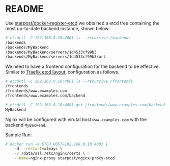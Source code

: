 README
======

Use [starpost/docker-register-etcd](https://hub.docker.com/r/starpost/docker-register-etcd/) we obtained a etcd tree containing the most up-to-date backend instance, shown below.

```sh
# etcdctl -C 192.168.0.10:4001 ls --recursive /backends
/backends
/backends/MyBackend
/backends/MyBackend/servers/1d4533cf99b3
/backends/MyBackend/servers/1d4533cf99b3/url
```

We need to have a frontend configuration for the backend to be effective.  Similar to [Traefik etcd layout](https://github.com/emilevauge/traefik/blob/master/docs/index.md#etcd), configuration as follows.

```sh
# etcdctl -C 192.168.0.10:4001 ls --recursive /frontends
/frontends
/frontends/www.examples.com
/frontends/www.examples.com/backend

# etcdctl -C 192.168.0.10:4001 get /frontends/www.examples.com/backend
MyBackend
```

Nginx will be configured with virutal host `www.examples.com` with the backend `MyBackend`.

Sample Run:
```sh
# docker run -e ETCD_HOST=192.168.0.10:4001 \
	-d --restart=always \
	-v /data/ssl:/etc/nginx/certs \
	--name=nginx-proxy starpost/nginx-proxy-etcd
```


